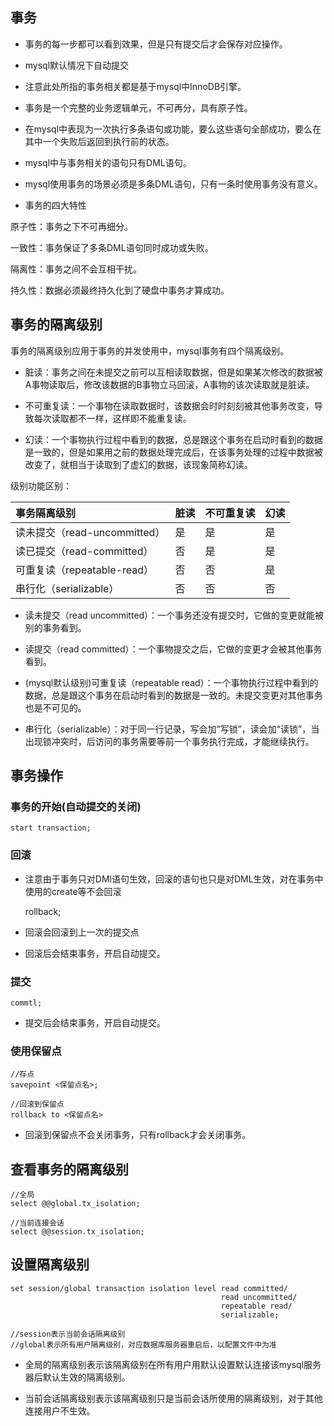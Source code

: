 ## 事务

* 事务的每一步都可以看到效果，但是只有提交后才会保存对应操作。

* mysql默认情况下自动提交

* 注意此处所指的事务相关都是基于mysql中InnoDB引擎。

* 事务是一个完整的业务逻辑单元，不可再分，具有原子性。

* 在mysql中表现为一次执行多条语句或功能，要么这些语句全部成功，要么在其中一个失败后返回到执行前的状态。

* mysql中与事务相关的语句只有DML语句。

* mysql使用事务的场景必须是多条DML语句，只有一条时使用事务没有意义。

* 事务的四大特性  

原子性：事务之下不可再细分。 

一致性：事务保证了多条DML语句同时成功或失败。  

隔离性：事务之间不会互相干扰。  

持久性：数据必须最终持久化到了硬盘中事务才算成功。  

## 事务的隔离级别
事务的隔离级别应用于事务的并发使用中，mysql事务有四个隔离级别。


* 脏读：事务之间在未提交之前可以互相读取数据，但是如果某次修改的数据被A事物读取后，修改该数据的B事物立马回滚，A事物的该次读取就是脏读。

* 不可重复读：一个事物在读取数据时，该数据会时时刻刻被其他事务改变，导致每次读取都不一样，这样即不能重复读。

* 幻读：一个事物执行过程中看到的数据，总是跟这个事务在启动时看到的数据是一致的，但是如果用之前的数据处理完成后，在该事务处理的过程中数据被改变了，就相当于读取到了虚幻的数据，该现象简称幻读。

级别功能区别：

| 事务隔离级别 | 脏读 | 不可重复读 | 幻读 |
| :-- | :-- | :-- | :-- |
| 读未提交（read-uncommitted） | 是 | 是 | 是 |
| 读已提交（read-committed） | 否 | 是 | 是 |
| 可重复读（repeatable-read） | 否 | 否 | 是 |
| 串行化（serializable） | 否 | 否 | 否 |

* 读未提交（read uncommitted）：一个事务还没有提交时，它做的变更就能被别的事务看到。

* 读提交（read committed）：一个事物提交之后，它做的变更才会被其他事务看到。

* (mysql默认级别)可重复读（repeatable read）：一个事物执行过程中看到的数据，总是跟这个事务在启动时看到的数据是一致的。未提交变更对其他事务也是不可见的。

* 串行化（serializable）：对于同一行记录，写会加“写锁”，读会加“读锁”，当出现锁冲突时，后访问的事务需要等前一个事务执行完成，才能继续执行。


## 事务操作
### 事务的开始(自动提交的关闭)
    
    start transaction;
    
### 回滚

* 注意由于事务只对DMl语句生效，回滚的语句也只是对DML生效，对在事务中使用的create等不会回滚


    rollback;
    
* 回滚会回滚到上一次的提交点

* 回滚后会结束事务，开启自动提交。

### 提交
    
    commtl;

* 提交后会结束事务，开启自动提交。

### 使用保留点

    //存点
    savepoint <保留点名>;
    
    //回滚到保留点
    rollback to <保留点名>
    
* 回滚到保留点不会关闭事务，只有rollback才会关闭事务。


## 查看事务的隔离级别


    //全局
    select @@global.tx_isolation;
    
    //当前连接会话
    select @@session.tx_isolation;
    
## 设置隔离级别

    set session/global transaction isolation level read committed/
                                                   read uncommitted/
                                                   repeatable read/
                                                   serializable;
    
    //session表示当前会话隔离级别
    //global表示所有用户隔离级别，对应数据库服务器重启后，以配置文件中为准


* 全局的隔离级别表示该隔离级别在所有用户用默认设置默认连接该mysql服务器后默认生效的隔离级别。

* 当前会话隔离级别表示该隔离级别只是当前会话所使用的隔离级别，对于其他连接用户不生效。

    
